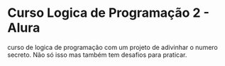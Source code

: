 # Curso Logica de Programação 2 - Alura

curso de logica de programação com um projeto de adivinhar o numero secreto. Não só isso mas também tem desafios para praticar.
